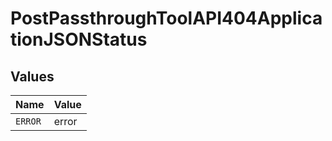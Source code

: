 # PostPassthroughToolAPI404ApplicationJSONStatus


## Values

| Name    | Value   |
| ------- | ------- |
| `ERROR` | error   |